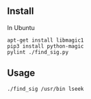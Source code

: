 


## Install 

In Ubuntu

```
apt-get install libmagic1
pip3 install python-magic
pylint ./find_sig.py
```


## Usage

```
./find_sig /usr/bin lseek
```